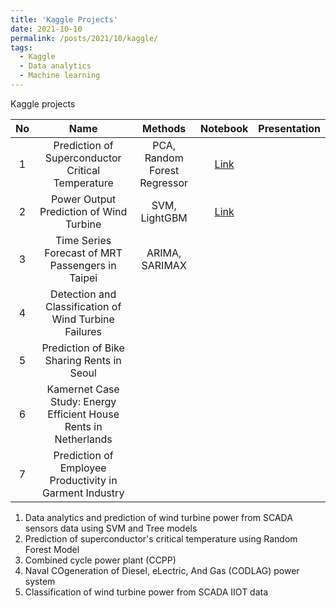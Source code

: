```yaml
---
title: 'Kaggle Projects'
date: 2021-10-10
permalink: /posts/2021/10/kaggle/
tags:
  - Kaggle
  - Data analytics
  - Machine learning
---
```


Kaggle projects

|No|Name|Methods|Notebook|Presentation|
|:--:|:--:|:--:|:--:|:--:|
|1|Prediction of Superconductor Critical Temperature|PCA, Random Forest Regressor|[Link](https://www.kaggle.com/yohanesnuwara/superconductor-prediction-rfr)||
|2|Power Output Prediction of Wind Turbine|SVM, LightGBM|[Link](https://www.kaggle.com/yohanesnuwara/wind-turbine-scada-analytics)||
|3|Time Series Forecast of MRT Passengers in Taipei|ARIMA, SARIMAX|||
|4|Detection and Classification of Wind Turbine Failures||||
|5|Prediction of Bike Sharing Rents in Seoul||||
|6|Kamernet Case Study: Energy Efficient House Rents in Netherlands||||
|7|Prediction of Employee Productivity in Garment Industry||||

1. Data analytics and prediction of wind turbine power from SCADA sensors data using SVM and Tree models
2. Prediction of superconductor's critical temperature using Random Forest Model
3. Combined cycle power plant (CCPP)
4. Naval COgeneration of Diesel, eLectric, And Gas (CODLAG) power system
5. Classification of wind turbine power from SCADA IIOT data
